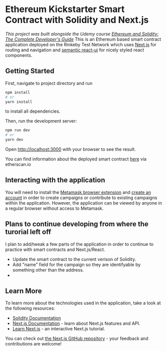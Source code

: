 # Ethereum Kickstarter Smart Contract with Solidity and Next.js
*This project was built alongside the Udemy course [Ethereum and Solidity: The Complete Developer's Guide](https://www.udemy.com/course/ethereum-and-solidity-the-complete-developers-guide/)*
This is an Ethereum based smart contract application deployed on the Rinkeby Test Network which uses [Next.js](https://nextjs.org/) for routing and navigation and [semantic react-ui](https://react.semantic-ui.com/) for nicely styled react components.

## Getting Started

First, navigate to project directory and run

```bash
npm install
# or
yarn install
```
to install all dependencies. 

Then, run the development server:

```bash
npm run dev
# or
yarn dev
```

Open [http://localhost:3000](http://localhost:3000) with your browser to see the result.

You can find information about the deployed smart contract [here](https://rinkeby.etherscan.io/address/0x82621cB279624C96C171C4aBAb066b7611df6F95) via etherscan.io


## Interacting with the application
You will need to install the [Metamask browser extension](https://metamask.io/) and [create an account](https://docs.matic.network/docs/develop/metamask/hello/) in order to create campaigns or contribute to existing campaigns within the application. However, the application can be viewed by anyone in a regular browser without access to Metamask.


## Plans to continue developing from where the turorial left off
I plan to add/tweak a few parts of the application in order to continue to practice with smart contracts and Next.js/React.
- Update the smart contract to the current verison of Solidity.
- Add "name" field for the campaign so they are identifyable by something other than the address.
- 


## Learn More

To learn more about the technologies used in the application, take a look at the following resources:

- [Solidity Documentation](https://docs.soliditylang.org/en/v0.8.7/)
- [Next.js Documentation](https://nextjs.org/docs) - learn about Next.js features and API.
- [Learn Next.js](https://nextjs.org/learn) - an interactive Next.js tutorial.

You can check out [the Next.js GitHub repository](https://github.com/vercel/next.js/) - your feedback and contributions are welcome!
